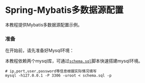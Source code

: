# Spring-Mybatis多数据源配置

本教程提供Mybatis多数据源配置示例。

### 准备

在开始前，请先准备好Mysql环境：

本教程依赖两个mysql库，可通过[`schema.sql`](https://raw.githubusercontent.com/htw0056/spring-multi-mybatis/master/schema.sql)脚本快速搭建mysql环境。

```shell
# ip,port,user,password等信息根据实际情况填写
mysql -h127.0.0.1 -P 3306 -uroot < schema.sql -p
```





